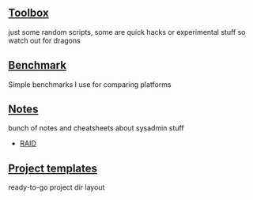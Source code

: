 ## [Toolbox](toolbox/)
just some random scripts, some are quick hacks or experimental stuff so watch out for dragons

## [Benchmark](benchmark/)
Simple benchmarks I use for comparing platforms

## [Notes](doc/)
bunch of notes and cheatsheets about sysadmin stuff

* [RAID](doc/RAID.md)

## [Project templates](project-templates/)
ready-to-go project dir layout
